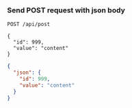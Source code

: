 ### Send POST request with json body

```http request
POST /api/post

{
  "id": 999,
  "value": "content"
}
```

```json response
{
  "json": {
    "id": 999,
    "value": "content"
  }
}
```